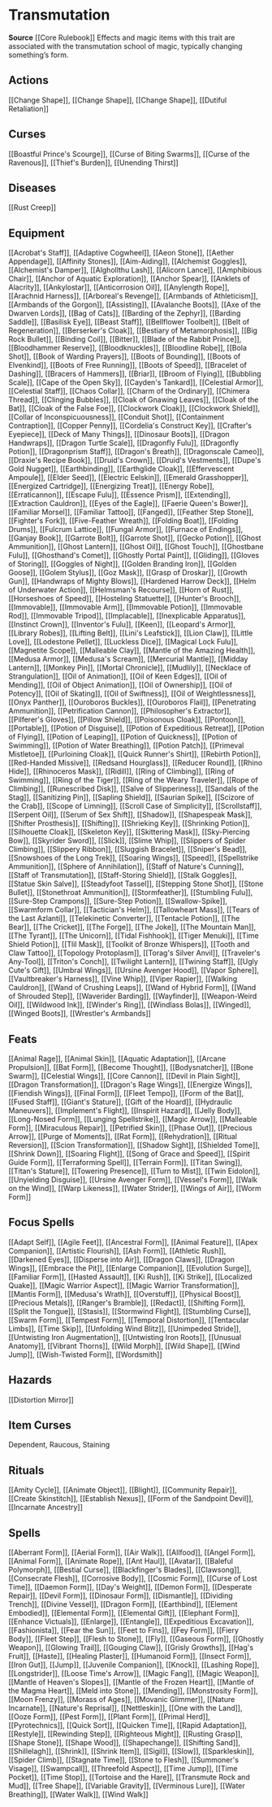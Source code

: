 ﻿---
id: '157'
name: Transmutation
rarity: Common
source: '[[DATABASE/source/Core Rulebook|Core Rulebook]]'
trait:
- Transmutation
type: Trait

---
# Transmutation

**Source** [[Core Rulebook]] 
Effects and magic items with this trait are associated with the transmutation school of magic, typically changing something’s form.

## Actions

[[Change Shape]], [[Change Shape]], [[Change Shape]], [[Dutiful Retaliation]]

## Curses

[[Boastful Prince's Scourge]], [[Curse of Biting Swarms]], [[Curse of the Ravenous]], [[Thief's Burden]], [[Unending Thirst]]

## Diseases

[[Rust Creep]]

## Equipment

[[Acrobat's Staff]], [[Adaptive Cogwheel]], [[Aeon Stone]], [[Aether Appendage]], [[Affinity Stones]], [[Aim-Aiding]], [[Alchemist Goggles]], [[Alchemist's Damper]], [[Alghollthu Lash]], [[Alicorn Lance]], [[Amphibious Chair]], [[Anchor of Aquatic Exploration]], [[Anchor Spear]], [[Anklets of Alacrity]], [[Ankylostar]], [[Anticorrosion Oil]], [[Anylength Rope]], [[Arachnid Harness]], [[Arboreal's Revenge]], [[Armbands of Athleticism]], [[Armbands of the Gorgon]], [[Assisting]], [[Avalanche Boots]], [[Axe of the Dwarven Lords]], [[Bag of Cats]], [[Barding of the Zephyr]], [[Barding Saddle]], [[Basilisk Eye]], [[Beast Staff]], [[Bellflower Toolbelt]], [[Belt of Regeneration]], [[Berserker's Cloak]], [[Bestiary of Metamorphosis]], [[Big Rock Bullet]], [[Binding Coil]], [[Bitter]], [[Blade of the Rabbit Prince]], [[Bloodhammer Reserve]], [[Bloodknuckles]], [[Bloodline Robe]], [[Bola Shot]], [[Book of Warding Prayers]], [[Boots of Bounding]], [[Boots of Elvenkind]], [[Boots of Free Running]], [[Boots of Speed]], [[Bracelet of Dashing]], [[Bracers of Hammers]], [[Briar]], [[Broom of Flying]], [[Bubbling Scale]], [[Cape of the Open Sky]], [[Cayden's Tankard]], [[Celestial Armor]], [[Celestial Staff]], [[Chaos Collar]], [[Charm of the Ordinary]], [[Chimera Thread]], [[Clinging Bubbles]], [[Cloak of Gnawing Leaves]], [[Cloak of the Bat]], [[Cloak of the False Foe]], [[Clockwork Cloak]], [[Clockwork Shield]], [[Collar of Inconspicuousness]], [[Conduit Shot]], [[Containment Contraption]], [[Copper Penny]], [[Cordelia's Construct Key]], [[Crafter's Eyepiece]], [[Deck of Many Things]], [[Dinosaur Boots]], [[Dragon Handwraps]], [[Dragon Turtle Scale]], [[Dragonfly Fulu]], [[Dragonfly Potion]], [[Dragonprism Staff]], [[Dragon's Breath]], [[Dragonscale Cameo]], [[Draxie's Recipe Book]], [[Druid's Crown]], [[Druid's Vestments]], [[Dupe's Gold Nugget]], [[Earthbinding]], [[Earthglide Cloak]], [[Effervescent Ampoule]], [[Elder Seed]], [[Electric Eelskin]], [[Emerald Grasshopper]], [[Energized Cartridge]], [[Energizing Treat]], [[Energy Robe]], [[Erraticannon]], [[Escape Fulu]], [[Essence Prism]], [[Extending]], [[Extraction Cauldron]], [[Eyes of the Eagle]], [[Faerie Queen's Bower]], [[Familiar Morsel]], [[Familiar Tattoo]], [[Fanged]], [[Feather Step Stone]], [[Fighter's Fork]], [[Five-Feather Wreath]], [[Folding Boat]], [[Folding Drums]], [[Fulcrum Lattice]], [[Fungal Armor]], [[Furnace of Endings]], [[Ganjay Book]], [[Garrote Bolt]], [[Garrote Shot]], [[Gecko Potion]], [[Ghost Ammunition]], [[Ghost Lantern]], [[Ghost Oil]], [[Ghost Touch]], [[Ghostbane Fulu]], [[Ghosthand's Comet]], [[Ghostly Portal Paint]], [[Gliding]], [[Gloves of Storing]], [[Goggles of Night]], [[Golden Branding Iron]], [[Golden Goose]], [[Golem Stylus]], [[Goz Mask]], [[Grasp of Droskar]], [[Growth Gun]], [[Handwraps of Mighty Blows]], [[Hardened Harrow Deck]], [[Helm of Underwater Action]], [[Helmsman's Recourse]], [[Horn of Rust]], [[Horseshoes of Speed]], [[Hosteling Statuette]], [[Hunter's Brooch]], [[Immovable]], [[Immovable Arm]], [[Immovable Potion]], [[Immovable Rod]], [[Immovable Tripod]], [[Implacable]], [[Inexplicable Apparatus]], [[Instinct Crown]], [[Inventor's Fulu]], [[Keen]], [[Leopard's Armor]], [[Library Robes]], [[Lifting Belt]], [[Lini's Leafstick]], [[Lion Claw]], [[Little Love]], [[Lodestone Pellet]], [[Luckless Dice]], [[Magical Lock Fulu]], [[Magnetite Scope]], [[Malleable Clay]], [[Mantle of the Amazing Health]], [[Medusa Armor]], [[Medusa's Scream]], [[Mercurial Mantle]], [[Midday Lantern]], [[Monkey Pin]], [[Mortal Chronicle]], [[Mudlily]], [[Necklace of Strangulation]], [[Oil of Animation]], [[Oil of Keen Edges]], [[Oil of Mending]], [[Oil of Object Animation]], [[Oil of Ownership]], [[Oil of Potency]], [[Oil of Skating]], [[Oil of Swiftness]], [[Oil of Weightlessness]], [[Onyx Panther]], [[Ouroboros Buckles]], [[Ouroboros Flail]], [[Penetrating Ammunition]], [[Petrification Cannon]], [[Philosopher's Extractor]], [[Pilferer's Gloves]], [[Pillow Shield]], [[Poisonous Cloak]], [[Pontoon]], [[Portable]], [[Potion of Disguise]], [[Potion of Expeditious Retreat]], [[Potion of Flying]], [[Potion of Leaping]], [[Potion of Quickness]], [[Potion of Swimming]], [[Potion of Water Breathing]], [[Potion Patch]], [[Primeval Mistletoe]], [[Purloining Cloak]], [[Quick Runner's Shirt]], [[Rebirth Potion]], [[Red-Handed Missive]], [[Redsand Hourglass]], [[Reducer Round]], [[Rhino Hide]], [[Rhinoceros Mask]], [[Ridill]], [[Ring of Climbing]], [[Ring of Swimming]], [[Ring of the Tiger]], [[Ring of the Weary Traveler]], [[Rope of Climbing]], [[Runescribed Disk]], [[Salve of Slipperiness]], [[Sandals of the Stag]], [[Sanitizing Pin]], [[Sapling Shield]], [[Saurian Spike]], [[Scizore of the Crab]], [[Scope of Limning]], [[Scroll Case of Simplicity]], [[Scrollstaff]], [[Serpent Oil]], [[Serum of Sex Shift]], [[Shadow]], [[Shapespeak Mask]], [[Shifter Prosthesis]], [[Shifting]], [[Shrieking Key]], [[Shrinking Potion]], [[Silhouette Cloak]], [[Skeleton Key]], [[Skittering Mask]], [[Sky-Piercing Bow]], [[Skyrider Sword]], [[Slick]], [[Slime Whip]], [[Slippers of Spider Climbing]], [[Slippery Ribbon]], [[Sluggish Bracelet]], [[Sniper's Bead]], [[Snowshoes of the Long Trek]], [[Soaring Wings]], [[Speed]], [[Spellstrike Ammunition]], [[Sphere of Annihilation]], [[Staff of Nature's Cunning]], [[Staff of Transmutation]], [[Staff-Storing Shield]], [[Stalk Goggles]], [[Statue Skin Salve]], [[Steadyfoot Tassel]], [[Stepping Stone Shot]], [[Stone Bullet]], [[Stonethroat Ammunition]], [[Stormfeather]], [[Stumbling Fulu]], [[Sure-Step Crampons]], [[Sure-Step Potion]], [[Swallow-Spike]], [[Swarmform Collar]], [[Tactician's Helm]], [[Tallowheart Mass]], [[Tears of the Last Azlanti]], [[Telekinetic Converter]], [[Tentacle Potion]], [[The Bear]], [[The Cricket]], [[The Forge]], [[The Joke]], [[The Mountain Man]], [[The Tyrant]], [[The Unicorn]], [[Tidal Fishhook]], [[Tiger Menuki]], [[Time Shield Potion]], [[Tlil Mask]], [[Toolkit of Bronze Whispers]], [[Tooth and Claw Tattoo]], [[Topology Protoplasm]], [[Torag's Silver Anvil]], [[Traveler's Any-Tool]], [[Triton's Conch]], [[Twilight Lantern]], [[Twining Staff]], [[Ugly Cute's Gift]], [[Umbral Wings]], [[Ursine Avenger Hood]], [[Vapor Sphere]], [[Vaultbreaker's Harness]], [[Vine Whip]], [[Viper Rapier]], [[Walking Cauldron]], [[Wand of Crushing Leaps]], [[Wand of Hybrid Form]], [[Wand of Shrouded Step]], [[Waverider Barding]], [[Wayfinder]], [[Weapon-Weird Oil]], [[Wildwood Ink]], [[Winder's Ring]], [[Windlass Bolas]], [[Winged]], [[Winged Boots]], [[Wrestler's Armbands]]

## Feats

[[Animal Rage]], [[Animal Skin]], [[Aquatic Adaptation]], [[Arcane Propulsion]], [[Bat Form]], [[Become Thought]], [[Bodysnatcher]], [[Bone Swarm]], [[Celestial Wings]], [[Core Cannon]], [[Devil in Plain Sight]], [[Dragon Transformation]], [[Dragon's Rage Wings]], [[Energize Wings]], [[Fiendish Wings]], [[Final Form]], [[Fleet Tempo]], [[Form of the Bat]], [[Fused Staff]], [[Giant's Stature]], [[Gift of the Hoard]], [[Hydraulic Maneuvers]], [[Implement's Flight]], [[Inspirit Hazard]], [[Jelly Body]], [[Long-Nosed Form]], [[Lunging Spellstrike]], [[Magic Arrow]], [[Malleable Form]], [[Miraculous Repair]], [[Petrified Skin]], [[Phase Out]], [[Precious Arrow]], [[Purge of Moments]], [[Rat Form]], [[Rehydration]], [[Ritual Reversion]], [[Scion Transformation]], [[Shadow Sight]], [[Shielded Tome]], [[Shrink Down]], [[Soaring Flight]], [[Song of Grace and Speed]], [[Spirit Guide Form]], [[Terraforming Spell]], [[Terrain Form]], [[Titan Swing]], [[Titan's Stature]], [[Towering Presence]], [[Turn to Mist]], [[Twin Eidolon]], [[Unyielding Disguise]], [[Ursine Avenger Form]], [[Vessel's Form]], [[Walk on the Wind]], [[Warp Likeness]], [[Water Strider]], [[Wings of Air]], [[Worm Form]]

## Focus Spells

[[Adapt Self]], [[Agile Feet]], [[Ancestral Form]], [[Animal Feature]], [[Apex Companion]], [[Artistic Flourish]], [[Ash Form]], [[Athletic Rush]], [[Darkened Eyes]], [[Disperse into Air]], [[Dragon Claws]], [[Dragon Wings]], [[Embrace the Pit]], [[Enlarge Companion]], [[Evolution Surge]], [[Familiar Form]], [[Hasted Assault]], [[Ki Rush]], [[Ki Strike]], [[Localized Quake]], [[Magic Warrior Aspect]], [[Magic Warrior Transformation]], [[Mantis Form]], [[Medusa's Wrath]], [[Overstuff]], [[Physical Boost]], [[Precious Metals]], [[Ranger's Bramble]], [[Redact]], [[Shifting Form]], [[Split the Tongue]], [[Stasis]], [[Stormwind Flight]], [[Stumbling Curse]], [[Swarm Form]], [[Tempest Form]], [[Temporal Distortion]], [[Tentacular Limbs]], [[Time Skip]], [[Unfolding Wind Blitz]], [[Unimpeded Stride]], [[Untwisting Iron Augmentation]], [[Untwisting Iron Roots]], [[Unusual Anatomy]], [[Vibrant Thorns]], [[Wild Morph]], [[Wild Shape]], [[Wind Jump]], [[Wish-Twisted Form]], [[Wordsmith]]

## Hazards

[[Distortion Mirror]]

## Item Curses

Dependent, Raucous, Staining

## Rituals

[[Amity Cycle]], [[Animate Object]], [[Blight]], [[Community Repair]], [[Create Skinstitch]], [[Establish Nexus]], [[Form of the Sandpoint Devil]], [[Incarnate Ancestry]]

## Spells

[[Aberrant Form]], [[Aerial Form]], [[Air Walk]], [[Allfood]], [[Angel Form]], [[Animal Form]], [[Animate Rope]], [[Ant Haul]], [[Avatar]], [[Baleful Polymorph]], [[Bestial Curse]], [[Blackfinger's Blades]], [[Clawsong]], [[Consecrate Flesh]], [[Corrosive Body]], [[Cosmic Form]], [[Curse of Lost Time]], [[Daemon Form]], [[Day's Weight]], [[Demon Form]], [[Desperate Repair]], [[Devil Form]], [[Dinosaur Form]], [[Dismantle]], [[Dividing Trench]], [[Divine Vessel]], [[Dragon Form]], [[Earthbind]], [[Element Embodied]], [[Elemental Form]], [[Elemental Gift]], [[Elephant Form]], [[Enhance Victuals]], [[Enlarge]], [[Entangle]], [[Expeditious Excavation]], [[Fashionista]], [[Fear the Sun]], [[Feet to Fins]], [[Fey Form]], [[Fiery Body]], [[Fleet Step]], [[Flesh to Stone]], [[Fly]], [[Gaseous Form]], [[Ghostly Weapon]], [[Glowing Trail]], [[Gouging Claw]], [[Grisly Growths]], [[Hag's Fruit]], [[Haste]], [[Healing Plaster]], [[Humanoid Form]], [[Insect Form]], [[Iron Gut]], [[Jump]], [[Juvenile Companion]], [[Knock]], [[Lashing Rope]], [[Longstrider]], [[Loose Time's Arrow]], [[Magic Fang]], [[Magic Weapon]], [[Mantle of Heaven's Slopes]], [[Mantle of the Frozen Heart]], [[Mantle of the Magma Heart]], [[Meld into Stone]], [[Mending]], [[Monstrosity Form]], [[Moon Frenzy]], [[Morass of Ages]], [[Movanic Glimmer]], [[Nature Incarnate]], [[Nature's Reprisal]], [[Nettleskin]], [[One with the Land]], [[Ooze Form]], [[Pest Form]], [[Plant Form]], [[Primal Herd]], [[Pyrotechnics]], [[Quick Sort]], [[Quicken Time]], [[Rapid Adaptation]], [[Restyle]], [[Rewinding Step]], [[Righteous Might]], [[Rusting Grasp]], [[Shape Stone]], [[Shape Wood]], [[Shapechange]], [[Shifting Sand]], [[Shillelagh]], [[Shrink]], [[Shrink Item]], [[Sigil]], [[Slow]], [[Sparkleskin]], [[Spider Climb]], [[Stagnate Time]], [[Stone to Flesh]], [[Summoner's Visage]], [[Swampcall]], [[Threefold Aspect]], [[Time Jump]], [[Time Pocket]], [[Time Stop]], [[Tortoise and the Hare]], [[Transmute Rock and Mud]], [[Tree Shape]], [[Variable Gravity]], [[Verminous Lure]], [[Water Breathing]], [[Water Walk]], [[Wind Walk]]
